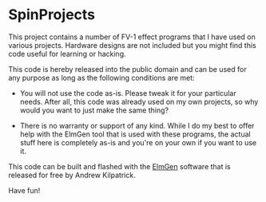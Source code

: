 # SpinProjects

This project contains a number of FV-1 effect programs that I have used on various
projects. Hardware designs are not included but you might find this code useful
for learning or hacking.

This code is hereby released into the public domain and can be used for any
purpose as long as the following conditions are met:

* You will not use the code as-is. Please tweak it for your particular needs. After
all, this code was already used on my own projects, so why would you want to just
make the same thing?

* There is no warranty or support of any kind. While I do my best to offer help with
the ElmGen tool that is used with these programs, the actual stuff here is completely
as-is and you're on your own if you want to use it.

This code can be built and flashed with the [ElmGen](https://github.com/hires/ElmGen)
software that is released for free by Andrew Kilpatrick.

Have fun!
